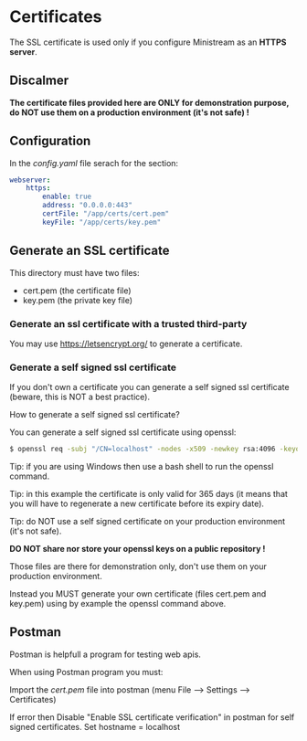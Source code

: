 # Certificates

The SSL certificate is used only if you configure Ministream as an **HTTPS server**.


## Discalmer

**The certificate files provided here are ONLY for demonstration purpose, do NOT use them on a production environment (it's not safe) !**


## Configuration

In the *config.yaml* file serach for the section:

```yaml
webserver:
    https:
        enable: true
        address: "0.0.0.0:443"
        certFile: "/app/certs/cert.pem"
        keyFile: "/app/certs/key.pem"
```


## Generate an SSL certificate

This directory must have two files:

- cert.pem (the certificate file)
- key.pem (the private key file)


### Generate an ssl certificate with a trusted third-party

You may use https://letsencrypt.org/ to generate a certificate.


### Generate a self signed ssl certificate

If you don't own a certificate you can generate a self signed ssl certificate (beware, this is NOT a best practice).

How to generate a self signed ssl certificate?

You can generate a self signed ssl certificate using openssl:


```sh
$ openssl req -subj "/CN=localhost" -nodes -x509 -newkey rsa:4096 -keyout key.pem -out cert.pem -sha256 -days 365
```

Tip: if you are using Windows then use a bash shell to run the openssl command.

Tip: in this example the certificate is only valid for 365 days (it means that you will have to regenerate a new certificate before its expiry date).

Tip: do NOT use a self signed certificate on your production environment (it's not safe).

**DO NOT share nor store your openssl keys on a public repository !**

Those files are there for demonstration only, don't use them on your production environment.

Instead you MUST generate your own certificate (files cert.pem and key.pem) using by example the openssl command above.


## Postman

Postman is helpfull a program for testing web apis.

When using Postman program you must:

Import the *cert.pem* file into postman (menu File --> Settings --> Certificates)

If error then Disable "Enable SSL certificate verification" in postman for self signed certificates.
Set hostname = localhost
